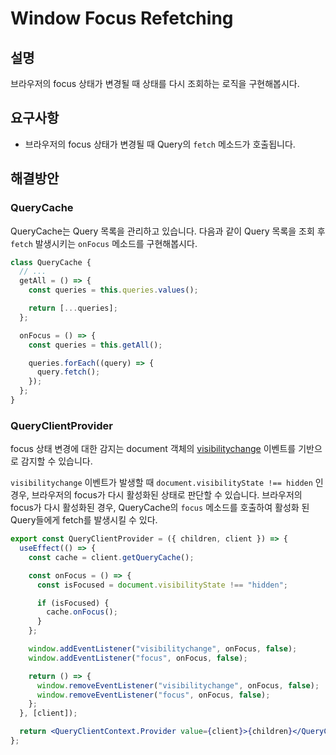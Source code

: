 # Window Focus Refetching

## 설명

브라우저의 focus 상태가 변경될 때 상태를 다시 조회하는 로직을 구현해봅시다.

## 요구사항

- 브라우저의 focus 상태가 변경될 때 Query의 `fetch` 메소드가 호출됩니다.

## 해결방안

### QueryCache

QueryCache는 Query 목록을 관리하고 있습니다. 다음과 같이 Query 목록을 조회 후 `fetch` 발생시키는 `onFocus` 메소드를 구현해봅시다.

```jsx
class QueryCache {
  // ...
  getAll = () => {
    const queries = this.queries.values();

    return [...queries];
  };

  onFocus = () => {
    const queries = this.getAll();

    queries.forEach((query) => {
      query.fetch();
    });
  };
}
```

### QueryClientProvider

focus 상태 변경에 대한 감지는 document 객체의 [visibilitychange](https://developer.mozilla.org/en-US/docs/Web/API/Document/visibilitychange_event) 이벤트를 기반으로 감지할 수 있습니다.

`visibilitychange` 이벤트가 발생할 때 `document.visibilityState !== hidden` 인 경우, 브라우저의 focus가 다시 활성화된 상태로 판단할 수 있습니다. 브라우저의 focus가 다시 활성화된 경우, QueryCache의 `focus` 메소드를 호출하여 활성화 된 Query들에게 fetch를 발생시킬 수 있다.

```jsx
export const QueryClientProvider = ({ children, client }) => {
  useEffect(() => {
    const cache = client.getQueryCache();

    const onFocus = () => {
      const isFocused = document.visibilityState !== "hidden";

      if (isFocused) {
        cache.onFocus();
      }
    };

    window.addEventListener("visibilitychange", onFocus, false);
    window.addEventListener("focus", onFocus, false);

    return () => {
      window.removeEventListener("visibilitychange", onFocus, false);
      window.removeEventListener("focus", onFocus, false);
    };
  }, [client]);

  return <QueryClientContext.Provider value={client}>{children}</QueryClientContext.Provider>;
};
```
